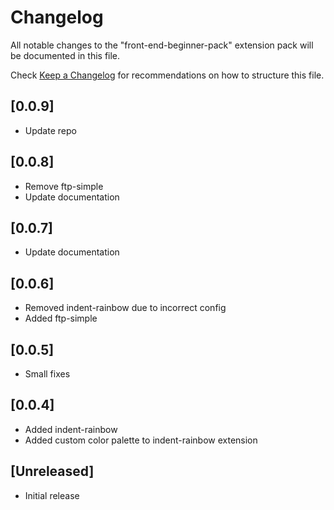 # Changelog

All notable changes to the "front-end-beginner-pack" extension pack will be documented in this file.

Check [Keep a Changelog](http://keepachangelog.com/) for recommendations on how to structure this file.
## [0.0.9]
  - Update repo

## [0.0.8]
  - Remove ftp-simple
  - Update documentation

## [0.0.7]
  - Update documentation

## [0.0.6]
  - Removed indent-rainbow due to incorrect config
  - Added ftp-simple

## [0.0.5]
  - Small fixes

## [0.0.4]
- Added indent-rainbow 
- Added custom color palette to indent-rainbow extension

## [Unreleased]
- Initial release
